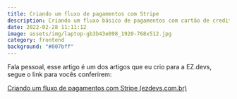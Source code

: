 ```yaml
---
title: Criando um fluxo de pagamentos com Stripe
description: Criando um fluxo básico de pagamentos com cartão de credito
date: 2022-02-28 11:11:12
image: assets/img/laptop-gb3b43e098_1920-768x512.jpg
category: frontend
background: "#007bff"
---
```

Fala pessoal, esse artigo é um dos artigos que eu crio para a EZ.devs, segue o link para vocês conferirem:

<!--StartFragment-->

[Criando um fluxo de pagamentos com Stripe (ezdevs.com.br)](https://ezdevs.com.br/fluxo-de-pagamentos-com-str/)

<!--EndFragment-->